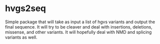 # hvgs2seq
Simple package that will take as input a list of hgvs variants and output the final sequence. It will try to be cleaver and deal with insertions, deletions, missense, and other variants. It will hopefully deal with NMD and splicing variants as well.
